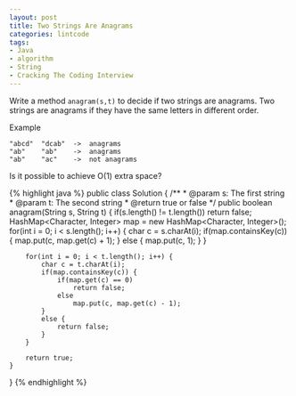 ```yaml
---
layout: post
title: Two Strings Are Anagrams
categories: lintcode
tags:
- Java
- algorithm
- String
- Cracking The Coding Interview
---
```


Write a method `anagram(s,t)` to decide if two strings are anagrams. Two strings are anagrams if they have the same letters in different order.

Example

```
"abcd"  "dcab"  ->  anagrams
"ab"    "ab"    ->  anagrams
"ab"    "ac"    ->  not anagrams
```

Is it possible to achieve O(1) extra space?


{% highlight java %}
public class Solution {
    /**
     * @param s: The first string
     * @param t: The second string
     * @return true or false
     */
    public boolean anagram(String s, String t) {
        if(s.length() != t.length())
            return false;
        HashMap<Character, Integer> map = new HashMap<Character, Integer>();
        for(int i = 0; i < s.length(); i++) {
            char c = s.charAt(i);
            if(map.containsKey(c)) {
                map.put(c, map.get(c) + 1);
            }
            else {
                map.put(c, 1);
            }
        }
        
        for(int i = 0; i < t.length(); i++) {
            char c = t.charAt(i);
            if(map.containsKey(c)) {
                if(map.get(c) == 0)
                    return false;
                else
                    map.put(c, map.get(c) - 1);
            }
            else {
                return false;
            }
        }
        
        return true;
    }
}
{% endhighlight %}